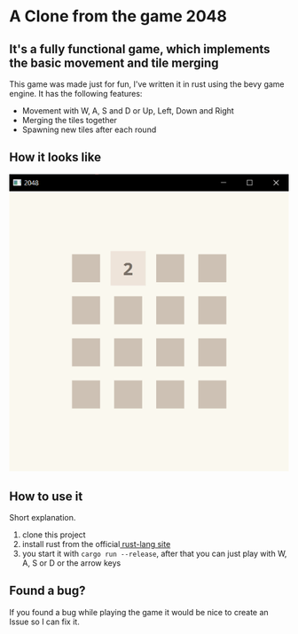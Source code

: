 # A Clone from the game 2048

## It's a fully functional game, which implements the basic movement and tile merging

This game was made just for fun, I've written it in rust using the bevy game engine. It has the following features:

* Movement with W, A, S and D or Up, Left, Down and Right
* Merging the tiles together
* Spawning new tiles after each round

## How it looks like

<img src="demo/demo-picture.png" />

## How to use it

Short explanation.

1. clone this project
2. install rust from the official<a href="https://www.rust-lang.org/" traget="_blank"> rust-lang site <a/>
3. you start it with `cargo run --release`, after that you can just play with W, A, S or D or the arrow keys

## Found a bug?

If you found a bug while playing the game it would be nice to create an Issue so I can fix it.
